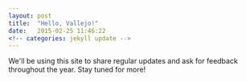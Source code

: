 ```yaml
---
layout: post
title:  "Hello, Vallejo!"
date:   2015-02-25 11:46:22
<!-- categories: jekyll update -->
---
```


We'll be using this site to share regular updates and ask for feedback throughout the year. Stay tuned for more!
